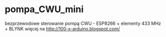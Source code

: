 # pompa_CWU_mini
bezprzewodowe sterowanie pompą CWU - ESP8266 + elementy 433 MHz + BLYNK
więcej na http://100-x-arduino.blogspot.com/
